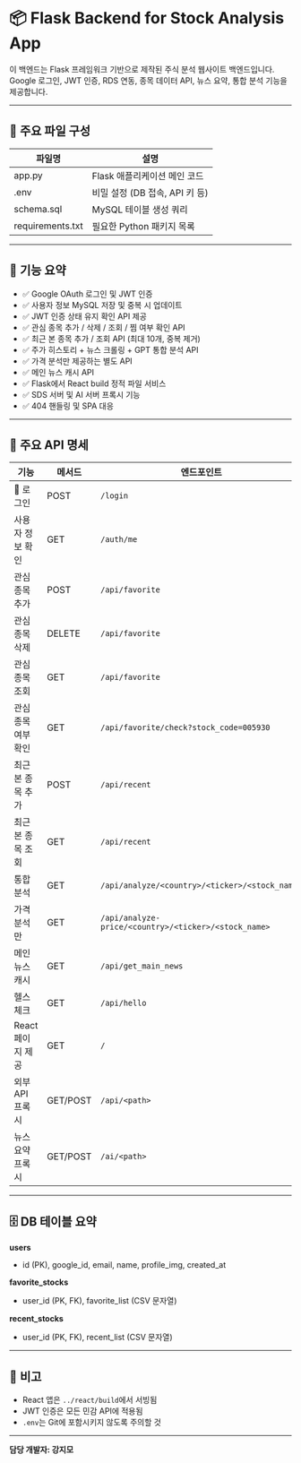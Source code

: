 # 📦 Flask Backend for Stock Analysis App

이 백엔드는 Flask 프레임워크 기반으로 제작된 주식 분석 웹사이트 백엔드입니다.  
Google 로그인, JWT 인증, RDS 연동, 종목 데이터 API, 뉴스 요약, 통합 분석 기능을 제공합니다.

---

## 📁 주요 파일 구성

| 파일명 | 설명 |
|--------|------|
| app.py | Flask 애플리케이션 메인 코드 |
| .env | 비밀 설정 (DB 접속, API 키 등) |
| schema.sql | MySQL 테이블 생성 쿼리 |
| requirements.txt | 필요한 Python 패키지 목록 |

---

## 🚀 기능 요약

- ✅ Google OAuth 로그인 및 JWT 인증
- ✅ 사용자 정보 MySQL 저장 및 중복 시 업데이트
- ✅ JWT 인증 상태 유지 확인 API 제공
- ✅ 관심 종목 추가 / 삭제 / 조회 / 찜 여부 확인 API
- ✅ 최근 본 종목 추가 / 조회 API (최대 10개, 중복 제거)
- ✅ 주가 히스토리 + 뉴스 크롤링 + GPT 통합 분석 API
- ✅ 가격 분석만 제공하는 별도 API
- ✅ 메인 뉴스 캐시 API
- ✅ Flask에서 React build 정적 파일 서비스
- ✅ SDS 서버 및 AI 서버 프록시 기능
- ✅ 404 핸들링 및 SPA 대응

---

## 🔗 주요 API 명세

| 기능 | 메서드 | 엔드포인트 |
|------|--------|------------|
| 🔐 로그인 | POST | `/login` |
| 사용자 정보 확인 | GET | `/auth/me` |
| 관심 종목 추가 | POST | `/api/favorite` |
| 관심 종목 삭제 | DELETE | `/api/favorite` |
| 관심 종목 조회 | GET | `/api/favorite` |
| 관심 종목 여부 확인 | GET | `/api/favorite/check?stock_code=005930` |
| 최근 본 종목 추가 | POST | `/api/recent` |
| 최근 본 종목 조회 | GET | `/api/recent` |
| 통합 분석 | GET | `/api/analyze/<country>/<ticker>/<stock_name>` |
| 가격 분석만 | GET | `/api/analyze-price/<country>/<ticker>/<stock_name>` |
| 메인 뉴스 캐시 | GET | `/api/get_main_news` |
| 헬스 체크 | GET | `/api/hello` |
| React 페이지 제공 | GET | `/` |
| 외부 API 프록시 | GET/POST | `/api/<path>` |
| 뉴스 요약 프록시 | GET/POST | `/ai/<path>` |

---

## 🗄️ DB 테이블 요약

**users**
- id (PK), google_id, email, name, profile_img, created_at

**favorite_stocks**
- user_id (PK, FK), favorite_list (CSV 문자열)

**recent_stocks**
- user_id (PK, FK), recent_list (CSV 문자열)

---

## 📎 비고

- React 앱은 `../react/build`에서 서빙됨
- JWT 인증은 모든 민감 API에 적용됨
- `.env`는 Git에 포함시키지 않도록 주의할 것

---

**담당 개발자: 강지모**
